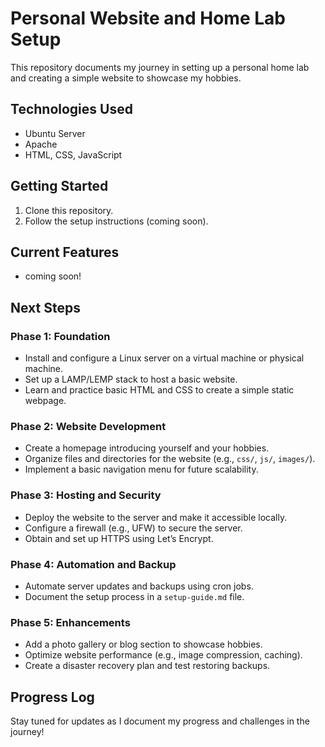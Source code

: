 # Personal Website and Home Lab Setup  

This repository documents my journey in setting up a personal home lab and creating a simple website to showcase my hobbies.  

## Technologies Used  
- Ubuntu Server  
- Apache  
- HTML, CSS, JavaScript  

## Getting Started  
1. Clone this repository.  
2. Follow the setup instructions (coming soon).  

## Current Features
- coming soon!

## Next Steps  
### Phase 1: Foundation  
- Install and configure a Linux server on a virtual machine or physical machine.  
- Set up a LAMP/LEMP stack to host a basic website.  
- Learn and practice basic HTML and CSS to create a simple static webpage.  

### Phase 2: Website Development  
- Create a homepage introducing yourself and your hobbies.  
- Organize files and directories for the website (e.g., `css/`, `js/`, `images/`).  
- Implement a basic navigation menu for future scalability.  

### Phase 3: Hosting and Security  
- Deploy the website to the server and make it accessible locally.  
- Configure a firewall (e.g., UFW) to secure the server.  
- Obtain and set up HTTPS using Let’s Encrypt.  

### Phase 4: Automation and Backup  
- Automate server updates and backups using cron jobs.  
- Document the setup process in a `setup-guide.md` file.  

### Phase 5: Enhancements  
- Add a photo gallery or blog section to showcase hobbies.  
- Optimize website performance (e.g., image compression, caching).  
- Create a disaster recovery plan and test restoring backups.  

## Progress Log  
Stay tuned for updates as I document my progress and challenges in the journey!  
